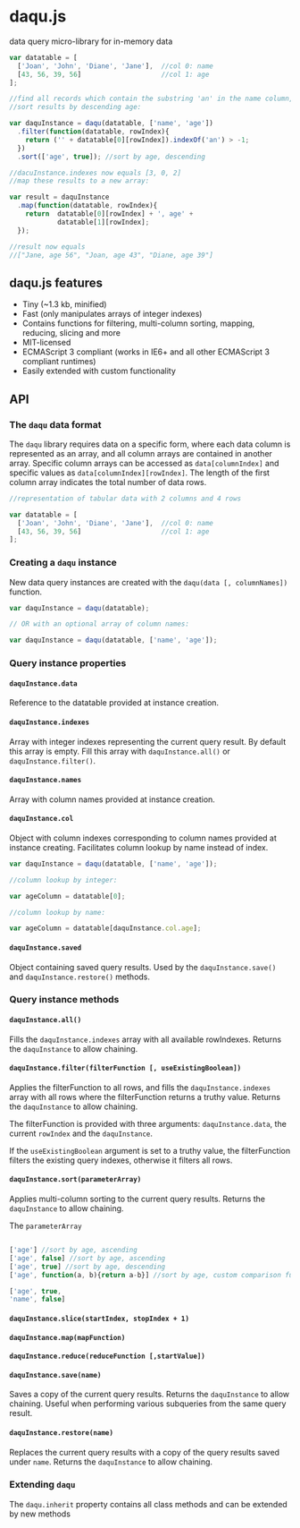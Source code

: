 # daqu.js
data query micro-library for in-memory data

```javascript
var datatable = [
  ['Joan', 'John', 'Diane', 'Jane'],  //col 0: name
  [43, 56, 39, 56]                    //col 1: age
];

//find all records which contain the substring 'an' in the name column,
//sort results by descending age:

var daquInstance = daqu(datatable, ['name', 'age'])
  .filter(function(datatable, rowIndex){
    return ('' + datatable[0][rowIndex]).indexOf('an') > -1;
  })
  .sort(['age', true]); //sort by age, descending

//dacuInstance.indexes now equals [3, 0, 2]
//map these results to a new array:

var result = daquInstance
  .map(function(datatable, rowIndex){
    return  datatable[0][rowIndex] + ', age' +
            datatable[1][rowIndex];
  });

//result now equals
//["Jane, age 56", "Joan, age 43", "Diane, age 39"]
```
## daqu.js features

* Tiny (~1.3 kb, minified)
* Fast (only manipulates arrays of integer indexes)
* Contains functions for filtering, multi-column sorting, mapping, reducing, slicing and more
* MIT-licensed
* ECMAScript 3 compliant (works in IE6+ and all other ECMAScript 3 compliant runtimes)
* Easily extended with custom functionality
 
## API

### The `daqu` data format

The `daqu` library requires data on a specific form, where each data column is represented as an array, and all column arrays are contained in another array. Specific column arrays can be accessed as `data[columnIndex]` and specific values as `data[columnIndex][rowIndex]`. The length of the first column array indicates the total number of data rows.

```javascript
//representation of tabular data with 2 columns and 4 rows

var datatable = [
  ['Joan', 'John', 'Diane', 'Jane'],  //col 0: name
  [43, 56, 39, 56]                    //col 1: age
];

```

### Creating a `daqu` instance

New data query instances are created with the `daqu(data [, columnNames])` function.

```javascript
var daquInstance = daqu(datatable);

// OR with an optional array of column names:

var daquInstance = daqu(datatable, ['name', 'age']);
```

### Query instance properties

#### `daquInstance.data`

Reference to the datatable provided at instance creation.

#### `daquInstance.indexes`

Array with integer indexes representing the current query result. By default this array is empty. Fill this array with `daquInstance.all()` or `daquInstance.filter()`.

#### `daquInstance.names`

Array with column names provided at instance creation.

#### `daquInstance.col`

Object with column indexes corresponding to column names provided at instance creating. Facilitates column lookup by name instead of index.

```javascript
var daquInstance = daqu(datatable, ['name', 'age']);

//column lookup by integer:

var ageColumn = datatable[0];

//column lookup by name:

var ageColumn = datatable[daquInstance.col.age];
```

#### `daquInstance.saved`

Object containing saved query results. Used by the `daquInstance.save()` and `daquInstance.restore()` methods.

### Query instance methods

#### `daquInstance.all()`

Fills the `daquInstance.indexes` array with all available rowIndexes. Returns the `daquInstance` to allow chaining.

#### `daquInstance.filter(filterFunction [, useExistingBoolean])`

Applies the filterFunction to all rows, and fills the `daquInstance.indexes` array with all rows where the filterFunction returns a truthy value. Returns the `daquInstance` to allow chaining.

The filterFunction is provided with three arguments: `daquInstance.data`, the current `rowIndex` and the `daquInstance`.

If the `useExistingBoolean` argument is set to a truthy value, the filterFunction filters the existing query indexes, otherwise it filters all rows.

#### `daquInstance.sort(parameterArray)`

Applies multi-column sorting to the current query results. Returns the `daquInstance` to allow chaining.

The `parameterArray`

```javascript

['age'] //sort by age, ascending
['age', false] //sort by age, ascending
['age', true] //sort by age, descending
['age', function(a, b){return a-b}] //sort by age, custom comparison function

['age', true,
'name', false]

```

#### `daquInstance.slice(startIndex, stopIndex + 1)`

#### `daquInstance.map(mapFunction)`

#### `daquInstance.reduce(reduceFunction [,startValue])`

#### `daquInstance.save(name)`

Saves a copy of the current query results. Returns the `daquInstance` to allow chaining. Useful when performing various subqueries from the same query result.

#### `daquInstance.restore(name)`

Replaces the current query results with a copy of the query results saved under `name`. Returns the `daquInstance` to allow chaining. 

### Extending `daqu`

The `daqu.inherit` property contains all class methods and can be extended by new methods
